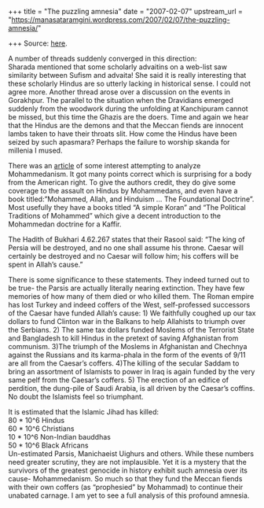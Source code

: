 +++
title = "The puzzling amnesia"
date = "2007-02-07"
upstream_url = "https://manasataramgini.wordpress.com/2007/02/07/the-puzzling-amnesia/"

+++
Source: [here](https://manasataramgini.wordpress.com/2007/02/07/the-puzzling-amnesia/).

A number of threads suddenly converged in this direction:  
Sharada mentioned that some scholarly advaitins on a web-list saw
similarity between Sufism and advaita! She said it is really interesting
that these scholarly Hindus are so utterly lacking in historical sense.
I could not agree more. Another thread arose over a discussion on the
events in Gorakhpur. The parallel to the situation when the Dravidians
emerged suddenly from the woodwork during the unfolding at Kanchipuram
cannot be missed, but this time the Ghazis are the doers. Time and again
we hear that the Hindus are the demons and that the Meccan fiends are
innocent lambs taken to have their throats slit. How come the Hindus
have been seized by such apasmara? Perhaps the failure to worship skanda
for millenia I mused.

There was an
[article](http://www.frontpagemag.com/Articles/ReadArticle.asp?ID=26769)
of some interest attempting to analyze Mohammedanism. It got many points
correct which is surprising for a body from the American right. To give
the authors credit, they do give some coverage to the assault on Hindus
by Mohammedans, and even have a book titled:”Mohammed, Allah, and
Hinduism … The Foundational Doctrine”. Most usefully they have a books
titled “A simple Koran” and “The Political Traditions of Mohammed” which
give a decent introduction to the Mohammedan doctrine for a Kaffir.

The Hadith of Bukhari 4.62.267 states that their Rasool said: “The king
of Persia will be destroyed, and no one shall assume his throne. Caesar
will certainly be destroyed and no Caesar will follow him; his coffers
will be spent in Allah’s cause.”

There is some significance to these statements. They indeed turned out
to be true- the Parsis are actually literally nearing extinction. They
have few memories of how many of them died or who killed them. The Roman
empire has lost Turkey and indeed coffers of the West, self-professed
successors of the Caesar have funded Allah’s cause: 1) We faithfully
coughed up our tax dollars to fund Clinton war in the Balkans to help
Allahists to triumph over the Serbians. 2) The same tax dollars funded
Moslems of the Terrorist State and Bangladesh to kill Hindus in the
pretext of saving Afghanistan from communism. 3)The triumph of the
Moslems in Afghanistan and Chechnya against the Russians and its
karma-phala in the form of the events of 9/11 are all from the Caesar’s
coffers. 4)The killing of the secular Saddam to bring an assortment of
Islamists to power in Iraq is again funded by the very same pelf from
the Caesar’s coffers. 5) The erection of an edifice of perdition, the
dung-pile of Saudi Arabia, is all driven by the Caesar’s coffins. No
doubt the Islamists feel so triumphant.

It is estimated that the Islamic Jihad has killed:  
80 \* 10^6 Hindus  
60 \* 10^6 Christians  
10 \* 10^6 Non-Indian bauddhas  
50 \* 10^6 Black Africans  
Un-estimated Parsis, Manichaeist Uighurs and others. While these numbers
need greater scrutiny, they are not implausible. Yet it is a mystery
that the survivors of the greatest genocide in history exhibit such
amnesia over its cause- Mohammedanism. So much so that they fund the
Meccan fiends with their own coffers (as “prophesied” by Mohammad) to
continue their unabated carnage. I am yet to see a full analysis of this
profound amnesia.

